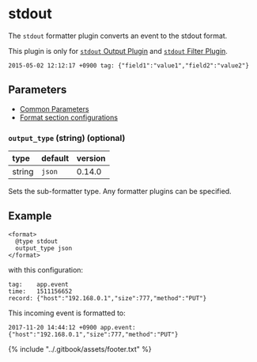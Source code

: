 # stdout

The `stdout` formatter plugin converts an event to the stdout format.

This plugin is only for [`stdout` Output Plugin](../output/stdout.md) and [`stdout` Filter Plugin](../filter/stdout.md).

```text
2015-05-02 12:12:17 +0900 tag: {"field1":"value1","field2":"value2"}
```

## Parameters

* [Common Parameters](../configuration/plugin-common-parameters.md)
* [Format section configurations](../configuration/format-section.md)

### `output_type` \(string\) \(optional\)

| type | default | version |
| :--- | :--- | :--- |
| string | `json` | 0.14.0 |

Sets the sub-formatter type. Any formatter plugins can be specified.

## Example

```text
<format>
  @type stdout
  output_type json
</format>
```

with this configuration:

```text
tag:    app.event
time:   1511156652
record: {"host":"192.168.0.1","size":777,"method":"PUT"}
```

This incoming event is formatted to:

```text
2017-11-20 14:44:12 +0900 app.event: {"host":"192.168.0.1","size":777,"method":"PUT"}
```

{% include "../.gitbook/assets/footer.txt" %}
